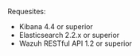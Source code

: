 
Requesites:
- Kibana 4.4 or superior
- Elasticsearch 2.2.x or superior
- Wazuh RESTful API 1.2 or superior
